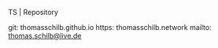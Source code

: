 TS | Repository
 
 
git: thomasschilb.github.io
https: thomasschilb.network
mailto: thomas.schilb@live.de
